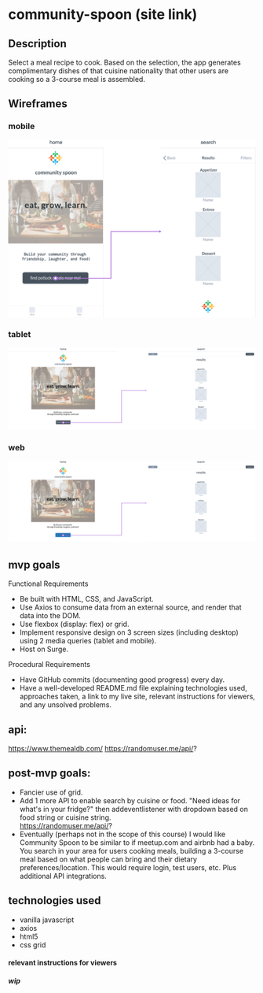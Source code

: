 # community-spoon (site link)


## Description
Select a meal recipe to cook. Based on the selection, the app generates complimentary dishes of that cuisine nationality that other users are cooking so a 3-course meal is assembled.

## Wireframes

### mobile
![this was my preliminary mobile mockup](mockups/community-spoon-flowmap.png)
### tablet
![this was my preliminary tablet mockup](mockups/community-spoon-laptop-flowmap.png)
### web
![this was my preliminary tablet mockup](mockups/community-spoon-tablet-flowmap.png)

## mvp goals

Functional Requirements
* Be built with HTML, CSS, and JavaScript.
* Use Axios to consume data from an external source, and render that data into the DOM.
* Use flexbox (display: flex) or grid.
* Implement responsive design on 3 screen sizes (including desktop) using 2 media queries (tablet and mobile).
* Host on Surge.

Procedural Requirements
* Have GitHub commits (documenting good progress) every day.
* Have a well-developed README.md file explaining technologies used, approaches taken, a link to my live site, relevant instructions for viewers, and any unsolved problems.

## api: 
https://www.themealdb.com/ 
https://randomuser.me/api/?

## post-mvp goals: 

* Fancier use of grid. 
* Add 1 more API to enable search by cuisine or food.  "Need ideas for what's in your fridge?" then addeventlistener with dropdown based on food string or cuisine string.  
https://randomuser.me/api/?
* Eventually (perhaps not in the scope of this course) I would like Community Spoon to be similar to if meetup.com and airbnb had a baby.  You search in your area for users cooking meals, building a 3-course meal based on what people can bring and their dietary preferences/location.  This would require login, test users, etc.  Plus additional API integrations.

## technologies used
* vanilla javascript
* axios
* html5
* css grid



#### relevant instructions for viewers

##### wip
​
